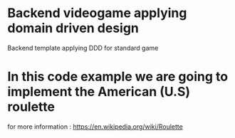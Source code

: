 # Backend videogame applying domain driven design
Backend template applying DDD for standard game

# In this code example we are going to implement the American (U.S) roulette
for more information : https://en.wikipedia.org/wiki/Roulette
